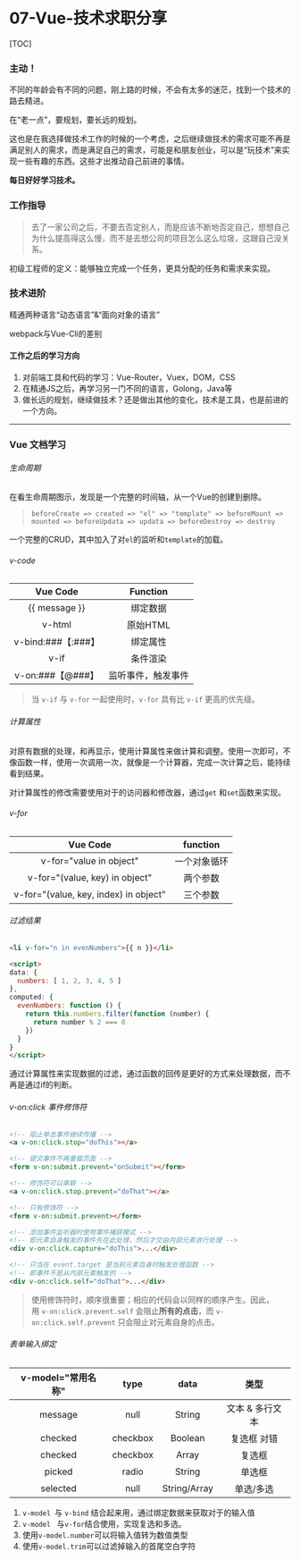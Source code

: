 # 07-Vue-技术求职分享

[TOC]

### 主动！

不同的年龄会有不同的问题，刚上路的时候，不会有太多的迷茫，找到一个技术的路去精进。

在“老一点”，要规划，要长远的规划。

这也是在我选择做技术工作的时候的一个考虑，之后继续做技术的需求可能不再是满足别人的需求，而是满足自己的需求，可能是和朋友创业，可以是“玩技术”来实现一些有趣的东西。这些才出推动自己前进的事情。

**每日好好学习技术。**

### 工作指导

> 去了一家公司之后，不要去否定别人，而是应该不断地否定自己，想想自己为什么提高得这么慢，而不是去想公司的项目怎么这么垃圾，这跟自己没关系。

初级工程师的定义：能够独立完成一个任务，更具分配的任务和需求来实现。

### 技术进阶

精通两种语言“动态语言”&“面向对象的语言”

webpack与Vue-Cli的差别

#### 工作之后的学习方向

1. 对前端工具和代码的学习：Vue-Router，Vuex，DOM，CSS
2. 在精通JS之后，再学习另一门不同的语言，Golong，Java等
3. 做长远的规划，继续做技术？还是做出其他的变化，技术是工具，也是前进的一个方向。

------

### Vue 文档学习

###### 生命周期

在看生命周期图示，发现是一个完整的时间轴，从一个Vue的创建到删除。

> `beforeCreate => created => "el" => "template" => beforeMount => mounted => beforeUpdata => updata => beforeDestroy => destroy`

一个完整的CRUD，其中加入了对`el`的监听和`template`的加载。

###### v-code

|      Vue Code      |      Function      |
| :----------------: | :----------------: |
|   {{ message }}    |      绑定数据      |
|       v-html       |      原始HTML      |
| v-bind:###【:###】 |      绑定属性      |
|        v-if        |      条件渲染      |
|  v-on:###【@###】  | 监听事件，触发事件 |

> 当 `v-if` 与 `v-for` 一起使用时，`v-for` 具有比 `v-if` 更高的优先级。

###### 计算属性

对原有数据的处理，和再显示，使用计算属性来做计算和调整。使用一次即可，不像函数一样，使用一次调用一次，就像是一个计算器，完成一次计算之后，能持续看到结果。

对计算属性的修改需要使用对于的访问器和修改器，通过`get` 和`set`函数来实现。

###### v-for

|               Vue Code                |   function   |
| :-----------------------------------: | :----------: |
|        v-for="value in object"        | 一个对象循环 |
|    v-for="(value, key) in object"     |   两个参数   |
| v-for="(value, key, index) in object" |   三个参数   |

###### 过滤结果

```html
<li v-for="n in evenNumbers">{{ n }}</li>

<script>
data: {
  numbers: [ 1, 2, 3, 4, 5 ]
},
computed: {
  evenNumbers: function () {
    return this.numbers.filter(function (number) {
      return number % 2 === 0
    })
  }
}
</script>
```

通过计算属性来实现数据的过滤，通过函数的回传是更好的方式来处理数据，而不再是通过if的判断。

###### v-on:click 事件修饰符

```html
<!-- 阻止单击事件继续传播 -->
<a v-on:click.stop="doThis"></a>

<!-- 提交事件不再重载页面 -->
<form v-on:submit.prevent="onSubmit"></form>

<!-- 修饰符可以串联 -->
<a v-on:click.stop.prevent="doThat"></a>

<!-- 只有修饰符 -->
<form v-on:submit.prevent></form>

<!-- 添加事件监听器时使用事件捕获模式 -->
<!-- 即元素自身触发的事件先在此处理，然后才交由内部元素进行处理 -->
<div v-on:click.capture="doThis">...</div>

<!-- 只当在 event.target 是当前元素自身时触发处理函数 -->
<!-- 即事件不是从内部元素触发的 -->
<div v-on:click.self="doThat">...</div>
```

>  使用修饰符时，顺序很重要；相应的代码会以同样的顺序产生。因此，用 `v-on:click.prevent.self` 会阻止**所有的点击**，而 `v-on:click.self.prevent` 只会阻止对元素自身的点击。

###### 表单输入绑定

| v-model="常用名称" |   type   |     data     |      类型       |
| :----------------: | :------: | :----------: | :-------------: |
|      message       |   null   |    String    | 文本 & 多行文本 |
|      checked       | checkbox |   Boolean    |   复选框 对错   |
|      checked       | checkbox |    Array     |     复选框      |
|       picked       |  radio   |    String    |     单选框      |
|      selected      |   null   | String/Array |    单选/多选    |

1. `v-model `与 `v-bind` 结合起来用，通过绑定数据来获取对于的输入值
2. `v-model ` 与`v-for`结合使用，实现复选和多选。
3. 使用`v-model.number`可以将输入值转为数值类型
4. 使用`v-model.trim`可以过滤掉输入的首尾空白字符